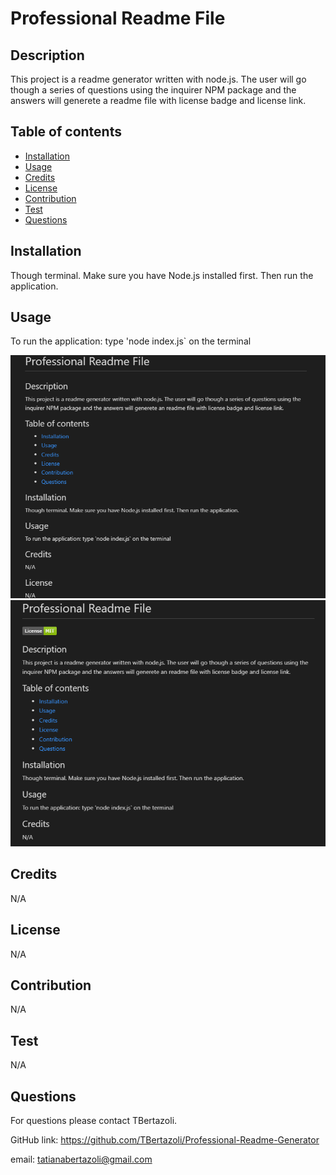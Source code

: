    # Professional Readme File  

    

   ## Description
   This project is a readme generator written with node.js. The user will go though a series of questions using the inquirer NPM package and the answers will generete a readme file with license badge and license link.
    
   ## Table of contents
   - [Installation](#installation)
   - [Usage](#usage)
   - [Credits](#credits)
   - [License](#license)
   - [Contribution](#contribution)
   - [Test](#test)
   - [Questions](#questions)

   ## Installation
   Though terminal. Make sure you have Node.js installed first. Then run the application.
   
   ## Usage
   To run the application: type 'node index.js` on the terminal

   <img src="assets/images/Screenshot 2022-10-09 213855.png">
   <img src="assets/images/Screenshot 2022-10-09 214232.png">
   
   ## Credits
   N/A
  
   ## License
   N/A
   

   

   ## Contribution
   N/A   
 
   
   ## Test
   N/A

   ## Questions
   For questions please contact TBertazoli.

   GitHub link: https://github.com/TBertazoli/Professional-Readme-Generator
   
   email: tatianabertazoli@gmail.com

